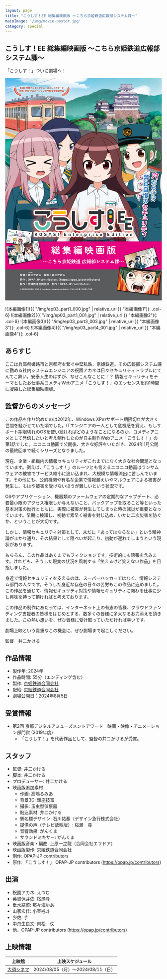 ```yaml
---
layout: page
title: "こうしす！EE 総集編映画版 ～こちら京姫鉄道広報部システム課～"
mainImage: '/img/movie-poster.jpg'
category: special
---
```


## こうしす！EE 総集編映画版 ～こちら京姫鉄道広報部システム課～

<div class="slogan">
「こうしす！」ついに劇場へ！
</div>

![パンフレット](/img/movie-poster.jpg)


<div class="row" markdown="1">
 ![本編画像1]({{ "/img/ep03_part1_000.jpg" | relative_url }} "本編画像1"){: .col-6}
 ![本編画像2]({{ "/img/ep03_part1_001.jpg" | relative_url }} "本編画像2"){: .col-6}
 ![本編画像3]({{ "/img/ep03_part3_002.jpg" | relative_url }} "本編画像3"){: .col-6}
 ![本編画像4]({{ "/img/ep03_part4_001.jpg" | relative_url }} "本編画像4"){: .col-6}
</div>

## あらすじ

ここは兵庫県姫路市と京都府を繋ぐ中堅私鉄、京姫鉄道。その広報部システム課に勤める社内システムエンジニアの祝園アカネは日々セキュリティトラブルにてんてこ舞い。安泰人生のはずが、なぜこんなことに！？  情報セキュリティをテーマとしたお仕事系コメディWebアニメ「こうしす！」のエッセンスを約1時間に凝縮した総集編映画版。


## 監督からのメッセージ

この作品を作り始めたのは2012年、Windows XPのサポート期限切れが大きく世間を騒がせていた頃でした。ITエンジニアの一人として危機感を覚え、もしサポート期限切れのOSを使い続ければどのようなことになるのか、コメディアニメとして発信したいと考え制作したのが自主制作Webアニメ「こうしす！」の第1話でした。ニコニコ動画で公開後、大きな好評をいただき、2024年1月公開の最終回まで続くシリーズとなりました。

現在、企業・組織内の情報セキュリティがこれまでになく大きな社会問題となっています。例えば、「こうしす！」のルーツとも言えるニコニコ動画はランサムウェアの被害でサービス縮小に追い込まれ、大規模な情報流出に苦しんでいます。その他にも、公的機関や有名な企業で情報漏えいやマルウェアによる被害が発生し、もはや被害を受けないほうが難しいという状況です。

OSやアプリケ－ション、機器類のファームウェアの定期的なアップデート、必要最小限のアクセス権限しか与えないこと、バックアップを取ること等といった基本対策の励行とともに、実際に被害が発生してしまった時の減災が重要となっています。早期に検知し、初動で素早く被害を封じ込め、いかに二次災害を防ぐか、ということが大切です。

しかし、情報セキュリティ対策として、未だに「あってはならない」という精神論がまかり通り、その結果として隠ぺいが起こり、初動が遅れてしまうという現状があります。

もちろん、この作品はあくまでもフィクションです。技術的にも誇張を含みます。けれども、そうした現実の状況を風刺する「笑えるけど笑えない作品」を目指しました。

身近で情報セキュリティを支えるのは、スーパーハッカーではなく、情報システム部門の人々です。そうした身近な存在の日々の苦労もこの作品に込めました。この作品を通じて、情報セキュリティ対策や情報セキュリティに関わる仕事に少し興味を持って頂ければと考えております。

この作品の制作にあたっては、インターネット上の有志の皆様、クラウドファンディング支援者の皆様をはじめとする、数多くの皆様に多大なるお力添えを頂きました。この熱い想いを、ぜひ皆様に受け取っていただければ幸いです。

劇場上映という貴重なこの機会に、ぜひ劇場まで起こしください。

監督　井二かける



## 作品情報

* 製作年: 2024年
* 作品時間: 55分（エンディング含む）
* 製作: [京姫鉄道合同会社](https://www.kyoki-railway.co.jp/)
* 配給: [京姫鉄道合同会社](https://www.kyoki-railway.co.jp/)
* 劇場公開日：2024年8月5日

## 受賞情報

* 第2回 京都デジタルアミューズメントアワード　映画・映像・アニメーション部門賞 (2019年度)
    * 「こうしす！」を代表作品として、監督の井二かけるが受賞。


## スタッフ

* 監督: 井二かける
* 脚本: 井二かける
* プロデューサー: 井二かける
* 映画版追加素材
    * 作画: 高嶋るみあ
    * 背景3D: 頭座技富
    * 撮影: 玉虫型偵察器
    * 貼込素材: 井二かける
    * 駅名標デザイン: 石川祐基（デザイン急行株式会社）
    * 提供の声（テレビ放映版）: 桜瀬　尋
    * 音響効果: がんくま
    * サウンドミキサー: がんくま
* 映画版音楽・編曲: 上原一之龍（合同会社エフドア）
* 映画版製作: 京姫鉄道合同会社
* 制作: OPAP-JP contributors
* 原作: 「こうしす！」 OPAP-JP contributors (<https://opap.jp/contributors>)


## 出演

* 祝園アカネ: えつむ
* 英賀保芽依: 桜瀬尋
* 垂水結菜: 那々海ゆあ
* 山家宏佳: 小豆戒斗
* 少佐: 芋
* 中舟生良文: 岡松　仗
* 他、OPAP-JP contributors (<https://opap.jp/contributors>)



## 上映情報


<table class="onair-table">
    <thead>
        <tr>
            <th class="onair-place">上映館</th>
            <th class="onair-date">上映スケジュール</th>
        </tr>
    </thead>
    <tbody>
        <tr>
            <td class="onair-place"><a href="http://www.osucinema.com/">大須シネマ</a></td>
            <td class="onair-date">
                2024/08/05（月）～2024/08/11（日）
            </td>
        </tr>
    </tbody>
</table>

